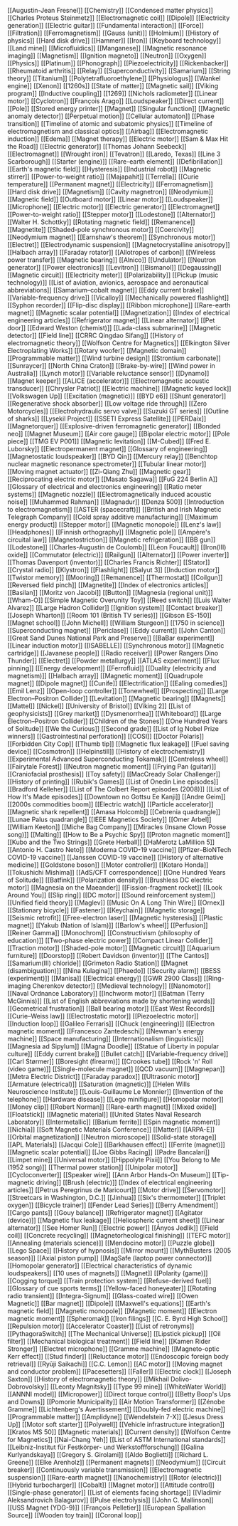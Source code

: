 [[Augustin-Jean Fresnel]]
[[Chemistry]]
[[Condensed matter physics]]
[[Charles Proteus Steinmetz]]
[[Electromagnetic coil]]
[[Dipole]]
[[Electricity generation]]
[[Electric guitar]]
[[Fundamental interaction]]
[[Force]]
[[Filtration]]
[[Ferromagnetism]]
[[Gauss (unit)]]
[[Holmium]]
[[History of physics]]
[[Hard disk drive]]
[[Hammer]]
[[Iron]]
[[Keyboard technology]]
[[Land mine]]
[[Microfluidics]]
[[Manganese]]
[[Magnetic resonance imaging]]
[[Magnetism]]
[[Ignition magneto]]
[[Neutron]]
[[Oxygen]]
[[Physics]]
[[Platinum]]
[[Phonograph]]
[[Piezoelectricity]]
[[Rickenbacker]]
[[Rheumatoid arthritis]]
[[Relay]]
[[Superconductivity]]
[[Samarium]]
[[String theory]]
[[Titanium]]
[[Polytetrafluoroethylene]]
[[Physiologus]]
[[Wankel engine]]
[[Xenon]]
[[1260s]]
[[State of matter]]
[[Magnetic sail]]
[[Viking program]]
[[Inductive coupling]]
[[1269]]
[[Nichols radiometer]]
[[Linear motor]]
[[Cyclotron]]
[[François Arago]]
[[Loudspeaker]]
[[Direct current]]
[[Pole]]
[[Stored energy printer]]
[[Magnet]]
[[Singular function]]
[[Magnetic anomaly detector]]
[[Perpetual motion]]
[[Cellular automaton]]
[[Phase transition]]
[[Timeline of atomic and subatomic physics]]
[[Timeline of electromagnetism and classical optics]]
[[Airbag]]
[[Electromagnetic induction]]
[[Edema]]
[[Magnet therapy]]
[[Electric motor]]
[[Sam & Max Hit the Road]]
[[Electric generator]]
[[Thomas Johann Seebeck]]
[[Electromagnet]]
[[Wrought iron]]
[[Tevatron]]
[[Laredo, Texas]]
[[Line 3 Scarborough]]
[[Starter (engine)]]
[[Rare-earth element]]
[[Defibrillation]]
[[Earth's magnetic field]]
[[Hysteresis]]
[[Industrial robot]]
[[Magnetic stirrer]]
[[Power-to-weight ratio]]
[[Majapahit]]
[[Terrella]]
[[Curie temperature]]
[[Permanent magnet]]
[[Electricity]]
[[Ferromagnetism]]
[[Hard disk drive]]
[[Magnetism]]
[[Cavity magnetron]]
[[Neodymium]]
[[Magnetic field]]
[[Outboard motor]]
[[Linear motor]]
[[Loudspeaker]]
[[Microphone]]
[[Electric motor]]
[[Electric generator]]
[[Electromagnet]]
[[Power-to-weight ratio]]
[[Stepper motor]]
[[Lodestone]]
[[Alternator]]
[[Walter H. Schottky]]
[[Rotating magnetic field]]
[[Remanence]]
[[Magnetite]]
[[Shaded-pole synchronous motor]]
[[Coercivity]]
[[Neodymium magnet]]
[[Earnshaw's theorem]]
[[Synchronous motor]]
[[Electret]]
[[Electrodynamic suspension]]
[[Magnetocrystalline anisotropy]]
[[Halbach array]]
[[Faraday rotator]]
[[Allotropes of carbon]]
[[Wireless power transfer]]
[[Magnetic bearing]]
[[Alnico]]
[[Undulator]]
[[Neutron generator]]
[[Power electronics]]
[[Levitron]]
[[Bismanol]]
[[Degaussing]]
[[Magnetic circuit]]
[[Electricity meter]]
[[Polarizability]]
[[Pickup (music technology)]]
[[List of aviation, avionics, aerospace and aeronautical abbreviations]]
[[Samarium–cobalt magnet]]
[[Eddy current brake]]
[[Variable-frequency drive]]
[[Vicalloy]]
[[Mechanically powered flashlight]]
[[Syphon recorder]]
[[Flip-disc display]]
[[Ribbon microphone]]
[[Rare-earth magnet]]
[[Magnetic scalar potential]]
[[Magnetization]]
[[Index of electrical engineering articles]]
[[Refrigerator magnet]]
[[Linear alternator]]
[[Pet door]]
[[Edward Weston (chemist)]]
[[Lada-class submarine]]
[[Magnetic detector]]
[[Field line]]
[[CRRC Qingdao Sifang]]
[[History of electromagnetic theory]]
[[Wolfson Centre for Magnetics]]
[[Elkington Silver Electroplating Works]]
[[Rotary woofer]]
[[Magnetic domain]]
[[Programmable matter]]
[[Wind turbine design]]
[[Strontium carbonate]]
[[Sunraycer]]
[[North China Craton]]
[[Brake-by-wire]]
[[Wind power in Australia]]
[[Lynch motor]]
[[Variable reluctance sensor]]
[[Dynamo]]
[[Magnet keeper]]
[[ALICE (accelerator)]]
[[Electromagnetic acoustic transducer]]
[[Chrysler Patriot]]
[[Electric machine]]
[[Magnetic keyed lock]]
[[Volkswagen Up]]
[[Excitation (magnetic)]]
[[BYD e6]]
[[Shunt generator]]
[[Regenerative shock absorber]]
[[Low voltage ride through]]
[[Zero Motorcycles]]
[[Electrohydraulic servo valve]]
[[Suzuki GT series]]
[[Outline of sharks]]
[[Lysekil Project]]
[[SSETI Express Satellite]]
[[PERDaix]]
[[Magnetorquer]]
[[Explosive-driven ferromagnetic generator]]
[[Bonded neo]]
[[Magnet Museum]]
[[Air core gauge]]
[[Bipolar electric motor]]
[[Pole piece]]
[[TMG EV P001]]
[[Magnetic levitation]]
[[M-Cubed]]
[[Fred E. Luborsky]]
[[Electropermanent magnet]]
[[Glossary of engineering]]
[[Magnetostatic loudspeaker]]
[[BYD Qin]]
[[Mercury relay]]
[[Benchtop nuclear magnetic resonance spectrometer]]
[[Tubular linear motor]]
[[Moving magnet actuator]]
[[Zi-Qiang Zhu]]
[[Magnetic gear]]
[[Reciprocating electric motor]]
[[Masato Sagawa]]
[[FuG 224 Berlin A]]
[[Glossary of electrical and electronics engineering]]
[[Ratio meter systems]]
[[Magnetic nozzle]]
[[Electromagnetically induced acoustic noise]]
[[Muhammed Rahman]]
[[Magnadur]]
[[Denza 500]]
[[Introduction to electromagnetism]]
[[ASTER (spacecraft)]]
[[British and Irish Magnetic Telegraph Company]]
[[Cold spray additive manufacturing]]
[[Maximum energy product]]
[[Stepper motor]]
[[Magnetic monopole]]
[[Lenz's law]]
[[Headphones]]
[[Finnish orthography]]
[[Magnetic pole]]
[[Ampère's circuital law]]
[[Magnetostriction]]
[[Magnetic refrigeration]]
[[BB gun]]
[[Lodestone]]
[[Charles-Augustin de Coulomb]]
[[Léon Foucault]]
[[Iron(III) oxide]]
[[Commutator (electric)]]
[[Railgun]]
[[Alternator]]
[[Power inverter]]
[[Thomas Davenport (inventor)]]
[[Charles Francis Richter]]
[[Stator]]
[[Crystal radio]]
[[Klystron]]
[[Flashlight]]
[[Salyut 3]]
[[Induction motor]]
[[Twistor memory]]
[[Mooring]]
[[Remanence]]
[[Thermostat]]
[[Coilgun]]
[[Reversed field pinch]]
[[Magnetite]]
[[Index of electronics articles]]
[[Basilan]]
[[Moritz von Jacobi]]
[[Button]]
[[Magnesia (regional unit)]]
[[Wham-O]]
[[Simple Magnetic Overunity Toy]]
[[Reed switch]]
[[Luis Walter Alvarez]]
[[Large Hadron Collider]]
[[Ignition system]]
[[Contact breaker]]
[[Joseph Wharton]]
[[Room 101 (British TV series)]]
[[Gibson ES-150]]
[[Magnet school]]
[[John Michell]]
[[William Sturgeon]]
[[1750 in science]]
[[Superconducting magnet]]
[[Periclase]]
[[Eddy current]]
[[John Canton]]
[[Great Sand Dunes National Park and Preserve]]
[[BaBar experiment]]
[[Linear induction motor]]
[[ISABELLE]]
[[Synchronous motor]]
[[Magnetic cartridge]]
[[Javanese people]]
[[Radio receiver]]
[[Power Rangers Dino Thunder]]
[[Electret]]
[[Powder metallurgy]]
[[ATLAS experiment]]
[[Flux pinning]]
[[Energy development]]
[[Ferrofluid]]
[[Duality (electricity and magnetism)]]
[[Halbach array]]
[[Magnetic moment]]
[[Quadrupole magnet]]
[[Dipole magnet]]
[[Cunife]]
[[Electrification]]
[[Ealing comedies]]
[[Emil Lenz]]
[[Open-loop controller]]
[[Tonewheel]]
[[Prospecting]]
[[Large Electron–Positron Collider]]
[[Levitation]]
[[Magnetic bearing]]
[[Magnets]]
[[Mattel]]
[[Nickel]]
[[University of Bristol]]
[[Viking 2]]
[[List of geophysicists]]
[[Grey market]]
[[Dysmenorrhea]]
[[Whiteboard]]
[[Large Electron–Positron Collider]]
[[Children of the Stones]]
[[One Hundred Years of Solitude]]
[[We the Curious]]
[[Second grade]]
[[List of Ig Nobel Prize winners]]
[[Gastrointestinal perforation]]
[[COSI]]
[[Doctor Polaris]]
[[Forbidden City Cop]]
[[Thumb tip]]
[[Magnetic flux leakage]]
[[Fuel saving device]]
[[Cosmotron]]
[[Helpinstill]]
[[History of electrochemistry]]
[[Experimental Advanced Superconducting Tokamak]]
[[Centreless wheel]]
[[Fairytale Forest]]
[[Neutron magnetic moment]]
[[Frying Pan (guitar)]]
[[Craniofacial prosthesis]]
[[Toy safety]]
[[MacCready Solar Challenger]]
[[History of printing]]
[[Rubik's Games]]
[[List of Onedin Line episodes]]
[[Bradford Kelleher]]
[[List of The Colbert Report episodes (2008)]]
[[List of How It's Made episodes]]
[[Downtown no Gottsu Ee Kanji]]
[[Andre Geim]]
[[2000s commodities boom]]
[[Electric watch]]
[[Particle accelerator]]
[[Magnetic shark repellent]]
[[Amasa Holcomb]]
[[Cebrenia quadrangle]]
[[Lunae Palus quadrangle]]
[[IEEE Magnetics Society]]
[[Omer Arbel]]
[[William Keeton]]
[[Miche Bag Company]]
[[Miracles (Insane Clown Posse song)]]
[[Malting]]
[[How to Be a Psychic Spy]]
[[Proton magnetic moment]]
[[Kubo and the Two Strings]]
[[Grete Herball]]
[[HaMerotz LaMillion 5]]
[[Antonio H. Castro Neto]]
[[Moderna COVID-19 vaccine]]
[[Pfizer–BioNTech COVID-19 vaccine]]
[[Janssen COVID-19 vaccine]]
[[History of alternative medicine]]
[[Goldstone boson]]
[[Motor controller]]
[[Kotaro Honda]]
[[Tokushichi Mishima]]
[[AdS/CFT correspondence]]
[[One Hundred Years of Solitude]]
[[Batfink]]
[[Polarization density]]
[[Brushless DC electric motor]]
[[Magnesia on the Maeander]]
[[Fission-fragment rocket]]
[[Look Around You]]
[[Slip ring]]
[[DC motor]]
[[Sound reinforcement system]]
[[Unified field theory]]
[[Maglev]]
[[Music On A Long Thin Wire]]
[[Ornex]]
[[Stationary bicycle]]
[[Fastener]]
[[Keychain]]
[[Magnetic storage]]
[[Seismic retrofit]]
[[Free-electron laser]]
[[Magnetic hysteresis]]
[[Plastic magnet]]
[[Yakub (Nation of Islam)]]
[[Barlow's wheel]]
[[Perfusion]]
[[Reiner Gamma]]
[[Monochrom]]
[[Constructivism (philosophy of education)]]
[[Two-phase electric power]]
[[Compact Linear Collider]]
[[Traction motor]]
[[Shaded-pole motor]]
[[Magnetic circuit]]
[[Aquarium furniture]]
[[Doorstop]]
[[Robert Davidson (inventor)]]
[[The Cantos]]
[[Samarium(III) chloride]]
[[Grimeton Radio Station]]
[[Magnet (disambiguation)]]
[[Nina Kulagina]]
[[Phaedo]]
[[Security alarm]]
[[BESS (experiment)]]
[[Manisa]]
[[Electrical energy]]
[[GWR 2900 Class]]
[[Ring-imaging Cherenkov detector]]
[[Medieval technology]]
[[Nanomotor]]
[[Naval Ordnance Laboratory]]
[[Inchworm motor]]
[[Batman (Terry McGinnis)]]
[[List of English abbreviations made by shortening words]]
[[Geometrical frustration]]
[[Ball bearing motor]]
[[East West Records]]
[[Curie–Weiss law]]
[[Electrostatic motor]]
[[Piezoelectric motor]]
[[Induction loop]]
[[Galileo Ferraris]]
[[Chuck (engineering)]]
[[Electron magnetic moment]]
[[Francesco Zantedeschi]]
[[Newman's energy machine]]
[[Space manufacturing]]
[[Internationalism (linguistics)]]
[[Magnesia ad Sipylum]]
[[Magna Doodle]]
[[Statue of Liberty in popular culture]]
[[Eddy current brake]]
[[Bullet catch]]
[[Variable-frequency drive]]
[[Carl Størmer]]
[[Boresight (firearm)]]
[[Crookes tube]]
[[Rock 'n' Roll (video game)]]
[[Single-molecule magnet]]
[[QCD vacuum]]
[[Magnepan]]
[[Metra Electric District]]
[[Faraday paradox]]
[[Ultrasonic motor]]
[[Armature (electrical)]]
[[Saturation (magnetic)]]
[[Helen Wills Neuroscience Institute]]
[[Louis-Guillaume Le Monnier]]
[[Invention of the telephone]]
[[Hardware disease]]
[[Lego minifigure]]
[[Homopolar motor]]
[[Money clip]]
[[Robert Norman]]
[[Rare-earth magnet]]
[[Mixed oxide]]
[[Floatstick]]
[[Magnetic material]]
[[United States Naval Research Laboratory]]
[[Intermetallic]]
[[Barium ferrite]]
[[Spin magnetic moment]]
[[Nichia]]
[[Soft Magnetic Materials Conference]]
[[Matter]]
[[ARPA-E]]
[[Orbital magnetization]]
[[Neutron microscope]]
[[Solid-state storage]]
[[APL Materials]]
[[Jacqui Cole]]
[[Barkhausen effect]]
[[Ferrite (magnet)]]
[[Magnetic scalar potential]]
[[Joe Gibbs Racing]]
[[Padre Bancalari]]
[[Limpet mine]]
[[Universal motor]]
[[Hippolyte Pixii]]
[[You Belong to Me (1952 song)]]
[[Thermal power station]]
[[Unipolar motor]]
[[Cycloconverter]]
[[Speaker wire]]
[[Ann Arbor Hands-On Museum]]
[[Tip-magnetic driving]]
[[Brush (electric)]]
[[Index of electrical engineering articles]]
[[Petrus Peregrinus de Maricourt]]
[[Motor drive]]
[[Servomotor]]
[[Streetcars in Washington, D.C.]]
[[Jinhua]]
[[Six's thermometer]]
[[Triplet oxygen]]
[[Bicycle trainer]]
[[Fender Lead Series]]
[[Berry Amendment]]
[[Cargo pants]]
[[Gouy balance]]
[[Refrigerator magnet]]
[[Agitator (device)]]
[[Magnetic flux leakage]]
[[Heliospheric current sheet]]
[[Linear alternator]]
[[See Homer Run]]
[[Electric power]]
[[Ányos Jedlik]]
[[Field coil]]
[[Concrete recycling]]
[[Magnetorheological finishing]]
[[TEFC motor]]
[[Annealing (materials science)]]
[[Mendocino motor]]
[[Puzzle globe]]
[[Lego Space]]
[[History of hypnosis]]
[[Mirror mount]]
[[MythBusters (2005 season)]]
[[Axial piston pump]]
[[MagSafe (laptop power connector)]]
[[Homopolar generator]]
[[Electrical characteristics of dynamic loudspeakers]]
[[10 uses of magnets]]
[[Magnet]]
[[Polarity (game)]]
[[Cogging torque]]
[[Train protection system]]
[[Refuse-derived fuel]]
[[Glossary of cue sports terms]]
[[Yellow-faced honeyeater]]
[[Rotating radio transient]]
[[Integra-Signum]]
[[Glass-coated wire]]
[[Owen Magnetic]]
[[Bar magnet]]
[[Dipole]]
[[Maxwell's equations]]
[[Earth's magnetic field]]
[[Magnetic monopole]]
[[Magnetic moment]]
[[Electron magnetic moment]]
[[Spheromak]]
[[Iron filings]]
[[C. E. Byrd High School]]
[[Repulsion motor]]
[[Accelerator Coaster]]
[[List of retronyms]]
[[PythagoraSwitch]]
[[The Mechanical Universe]]
[[Lipstick pickup]]
[[Oil filter]]
[[Mechanical biological treatment]]
[[Field line]]
[[Kamen Rider Stronger]]
[[Electret microphone]]
[[Gramme machine]]
[[Magneto-optic Kerr effect]]
[[Stud finder]]
[[Reluctance motor]]
[[Endoscopic foreign body retrieval]]
[[Ryūji Saikachi]]
[[C.C. Lemon]]
[[AC motor]]
[[Moving magnet and conductor problem]]
[[Pacesetters]]
[[Faller]]
[[Electric clock]]
[[Joseph Saxton]]
[[History of electromagnetic theory]]
[[Mikhail Dolivo-Dobrovolsky]]
[[Leonty Magnitsky]]
[[Type 99 mine]]
[[WhiteWater World]]
[[ANNNI model]]
[[Micropower]]
[[Direct torque control]]
[[Betty Boop's Ups and Downs]]
[[Pomorie Municipality]]
[[Air Motion Transformer]]
[[Zénobe Gramme]]
[[Lichtenberg's Avertissement]]
[[Doubly-fed electric machine]]
[[Programmable matter]]
[[Amplidyne]]
[[Wendelstein 7-X]]
[[Jesus Dress Up]]
[[Motor soft starter]]
[[Polywell]]
[[Vehicle infrastructure integration]]
[[Kratos MS 50]]
[[Magnetic materials]]
[[Current density]]
[[Wolfson Centre for Magnetics]]
[[Nai-Chang Yeh]]
[[List of ASTM International standards]]
[[Leibniz-Institut für Festkörper- und Werkstoffforschung]]
[[Galina Kurlyandskaya]]
[[Gregory S. Girolami]]
[[Aldo Boglietti]]
[[Richard L. Greene]]
[[Elke Arenholz]]
[[Permanent magnets]]
[[Neodymium]]
[[Circuit breaker]]
[[Continuously variable transmission]]
[[Electromagnetic suspension]]
[[Rare-earth magnet]]
[[Nanochemistry]]
[[Rotor (electric)]]
[[Hybrid turbocharger]]
[[Cobalt]]
[[Magnet motor]]
[[Attitude control]]
[[Single-phase generator]]
[[List of elements facing shortage]]
[[Vladimir Aleksandrovich Balagurov]]
[[Pulse electrolysis]]
[[John C. Mallinson]]
[[USS Magnet (YDG-9)]]
[[François Pelletier]]
[[European Spallation Source]]
[[Wooden toy train]]
[[Coronal loop]]

